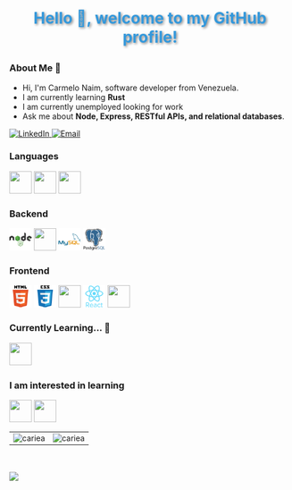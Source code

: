 # <p align="center" style="color: #3498db; text-shadow: 2px 2px 4px #888888;">Hello 👋, welcome to my GitHub profile!</p>

<h3> About Me 🚀</h3>

- Hi, I'm Carmelo Naim, software developer from Venezuela.
- I am currently learning **Rust** 
- I am currently unemployed looking for work
- Ask me about **Node, Express, RESTful APIs, and relational databases**.

<a href="https://www.linkedin.com/in/carmelo-naim-542b81280/" target="_blank">
  <img src="https://img.shields.io/badge/LinkedIn-%230077B5.svg?&style=flat-square&logo=linkedin&logoColor=white" alt="LinkedIn">
</a>
<a href="mailto:cnaim.dev@gmail.com" target="_blank">
  <img src="https://img.shields.io/badge/Email-%23D14836.svg?&style=flat-square&logo=gmail&logoColor=white" alt="Email">
</a>
<h3>Languages</h3>
<p>
  <img src="https://cdn.jsdelivr.net/gh/devicons/devicon/icons/javascript/javascript-original.svg" width="40" height="40"/>
  <img src="https://cdn.jsdelivr.net/gh/devicons/devicon/icons/typescript/typescript-original.svg" width="40" height="40"/>
  <img src="https://cdn.jsdelivr.net/gh/devicons/devicon/icons/c/c-original.svg" width="40" height="40"/>
</p>
<h3>Backend</h3>
 <p>
    <img src="https://raw.githubusercontent.com/devicons/devicon/master/icons/nodejs/nodejs-original-wordmark.svg" width="40" height="40"/>
    <img src="https://cdn.jsdelivr.net/gh/devicons/devicon/icons/express/express-original.svg" width="40" height="40"/>
    <img src="https://raw.githubusercontent.com/devicons/devicon/master/icons/mysql/mysql-original-wordmark.svg" width="40" height="40"/>
    <img src="https://raw.githubusercontent.com/devicons/devicon/master/icons/postgresql/postgresql-original-wordmark.svg" width="40" height="40"/>
 </p>
 <h3>Frontend</h3>
<p>
    <img src="https://raw.githubusercontent.com/devicons/devicon/master/icons/html5/html5-original-wordmark.svg" width="40" height="40"/>
    <img src="https://raw.githubusercontent.com/devicons/devicon/master/icons/css3/css3-original-wordmark.svg" width="40" height="40"/>
    <img src="https://cdn.jsdelivr.net/gh/devicons/devicon/icons/javascript/javascript-original.svg" width="40" height="40"/>
     <img src="https://raw.githubusercontent.com/devicons/devicon/master/icons/react/react-original-wordmark.svg" width="40" height="40"/>
    <img src="https://cdn.jsdelivr.net/gh/devicons/devicon@latest/icons/nextjs/nextjs-original.svg" width="40" height="40"/>      
   
</p>
<h3>Currently Learning... 📝</h3>
 <p>
  <img src="https://cdn.jsdelivr.net/gh/devicons/devicon@latest/icons/rust/rust-original.svg" width="40" height="40" />  
 </p>
<h3>I am interested in learning</h3>
 <p>
  <img src="https://cdn.jsdelivr.net/gh/devicons/devicon/icons/csharp/csharp-original.svg" width="40" height="40"/>
  <img src="https://cdn.jsdelivr.net/gh/devicons/devicon/icons/godot/godot-original.svg" width="40" height="40"/>
 </p>
<table><tr><td valign="top" width="50%">
<img src="https://github-readme-stats.vercel.app/api?username=cariea&show_icons=true&locale=en&theme=dracula" alt="cariea" />
</td><td valign="top" width="50%">
<img src="https://github-readme-stats.vercel.app/api/top-langs/?username=cariea&layout=compact&theme=dracula" alt="cariea"/>
</td></tr></table>  
<br></br>
<img src="https://komarev.com/ghpvc/?username=cariea&style=flat-square"/>